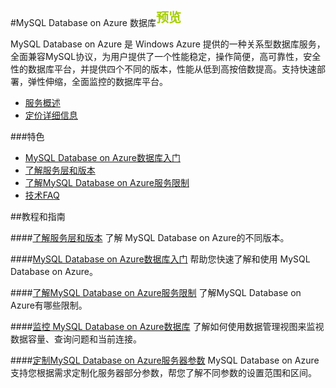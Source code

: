 <properties linkid="" urlDisplayName="" pageTitle="MySQL Database on Azure 数据库 - Azure 微软云" metaKeywords="Azure 云,技术文档,文档与资源,MySQL,数据库,技术指南,Azure MySQL,MySQL PaaS,Azure MySQL PaaS,Azure MySQL Service,Azure RDS" description="MySQL Database on Azure的技术帮助让您迅速了解当前业务,选择适合您的性能层级,轻松入门使用,并帮助您监视管理使用数据库,随时查看性能情况。" metaCanonical="" services="MySQL" documentationCenter="Services" title="" authors="" solutions="" manager="" editor=""/>

<tags ms.service="mysql" ms.date="" wacn.date=""/>

#MySQL Database on Azure 数据库<sup style="color: #a5ce00; font-weight: bold; text-transform: uppercase; font-family: '微软雅黑'; font-size: 20px;" class="wa-previewTag">预览</sup>

MySQL Database on Azure 是 Windows Azure 提供的一种关系型数据库服务，全面兼容MySQL协议，为用户提供了一个性能稳定，操作简便，高可靠性，安全性的数据库平台，并提供四个不同的版本，性能从低到高按倍数提高。支持快速部署，弹性伸缩，全面监控的数据库平台。

- [服务概述](/home/features/mysql/)
- [定价详细信息](/home/features/mysql/#price)

###特色

- [MySQL Database on Azure数据库入门](/documentation/articles/mysql-database-get-started/)
- [了解服务层和版本](/documentation/articles/mysql-database-performance-guidance-asdb-test-result/)
- [了解MySQL Database on Azure服务限制](/documentation/articles/mysql-database-operation-limitation/)
- [技术FAQ](/documentation/articles/mysql-database-tech-faq/)

##教程和指南

####[了解服务层和版本](/documentation/articles/mysql-database-performance-guidance-asdb-test-result/)
了解 MySQL Database on Azure的不同版本。

####[MySQL Database on Azure数据库入门](/documentation/articles/mysql-database-get-started/)
帮助您快速了解和使用 MySQL Database on Azure。

####[了解MySQL Database on Azure服务限制](/documentation/articles/mysql-database-operation-limitation/)
了解MySQL Database on Azure有哪些限制。

####[监控 MySQL Database on Azure数据库](/documentation/articles/mysql-database-operation-monitoring-metrics/)
了解如何使用数据管理视图来监视数据容量、查询问题和当前连接。

####[定制MySQL Database on Azure服务器参数](/documentation/articles/mysql-database-advanced-settings)
MySQL Database on Azure支持您根据需求定制化服务器部分参数，帮您了解不同参数的设置范围和区间。
